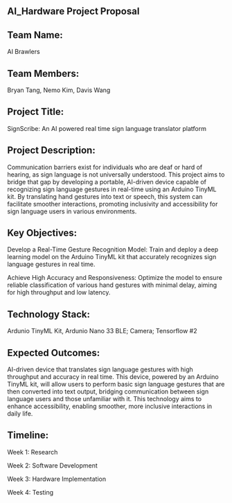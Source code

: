 ## AI_Hardware Project Proposal

## Team Name: 
AI Brawlers

## Team Members:
Bryan Tang, 
Nemo Kim,
Davis Wang

## Project Title:
SignScribe: An AI powered real time sign language translator platform

## Project Description:
Communication barriers exist for individuals who are deaf or hard of hearing, as sign language is not universally understood. This project aims to bridge that gap by developing a portable, AI-driven device capable of recognizing sign language gestures in real-time using an Arduino TinyML kit. By translating hand gestures into text or speech, this system can facilitate smoother interactions, promoting inclusivity and accessibility for sign language users in various environments.

## Key Objectives:
Develop a Real-Time Gesture Recognition Model: Train and deploy a deep learning model on the Arduino TinyML kit that accurately recognizes sign language gestures in real time.

Achieve High Accuracy and Responsiveness: Optimize the model to ensure reliable classification of various hand gestures with minimal delay, aiming for high throughput and low latency.

## Technology Stack: 
Ardunio TinyML Kit, Ardunio Nano 33 BLE; Camera; Tensorflow #2

## Expected Outcomes:
AI-driven device that translates sign language gestures with high throughput and accuracy in real time. This device, powered by an Arduino TinyML kit, will allow users to perform basic sign language gestures that are then converted into text output, bridging communication between sign language users and those unfamiliar with it. This technology aims to enhance accessibility, enabling smoother, more inclusive interactions in daily life.

## Timeline:
Week 1: Research

Week 2: Software Development 

Week 3: Hardware Implementation

Week 4: Testing
